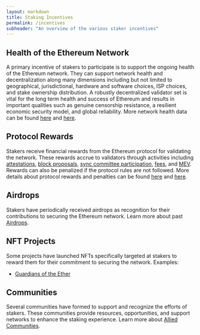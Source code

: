```yaml
---
layout: markdown
title: Staking Incentives
permalink: /incentives
subheader: "An overview of the various staker incentives"
---
```


## Health of the Ethereum Network

A primary incentive of stakers to participate is to support the ongoing health of the Ethereum network. They can support network health and decentralization along many dimensions including but not limited to geographical, jurisdictional, hardware and software choices, ISP choices, and stake ownership distribution. A robustly decentralized validator set is vital for the long term health and success of Ethereum and results in important qualities such as genuine censorship resistance, a resilient economic security model, and global reliability. More network health data can be found [here](https://ethernodes.org/) and [here](https://explorer.rated.network/network).

## Protocol Rewards

Stakers receive financial rewards from the Ethereum protocol for validating the network. These rewards accrue to validators through activities including [attestations](https://ethereum.org/en/developers/docs/consensus-mechanisms/pos/attestations/), [block proposals](https://ethereum.org/en/developers/docs/consensus-mechanisms/pos/block-proposal/), [sync committee participation](https://ethereum.org/en/glossary/#sync-committee), [fees](https://ethereum.org/en/developers/docs/gas/), and [MEV](https://ethereum.org/en/developers/docs/mev/). Rewards can also be penalized if the protocol rules are not followed. More details about protocol rewards and penalties can be found [here](https://docs.ethstaker.cc/ethstaker-knowledge-base/rewards/chain-rewards) and [here](https://ethereum.org/en/developers/docs/consensus-mechanisms/pos/rewards-and-penalties/).

## Airdrops

Stakers have periodically received airdrops as recognition for their contributions to securing the Ethereum network. Learn more about past [Airdrops](/airdrops).

## NFT Projects

Some projects have launched NFTs specifically targeted at stakers to reward them for their commitment to securing the network.
Examples:

- [Guardians of the Ether](https://www.etherguardians.xyz/)

## Communities

Several communities have formed to support and recognize the efforts of stakers. These communities provide resources, opportunities, and support networks to enhance the staking experience. Learn more about [Allied Communities](/staking-communities).
